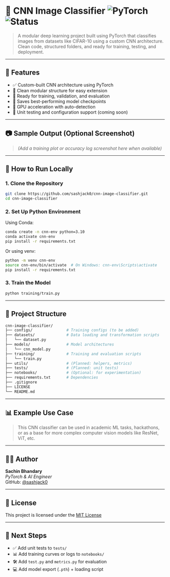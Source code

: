 # 🧠 CNN Image Classifier ![PyTorch](https://img.shields.io/badge/built%20with-PyTorch-ff5050?style=flat&logo=pytorch) ![Status](https://img.shields.io/badge/status-Active-blue)

> A modular deep learning project built using PyTorch that classifies images from datasets like CIFAR-10 using a custom CNN architecture. Clean code, structured folders, and ready for training, testing, and deployment.

---

## 📌 Features

- ✅ Custom-built CNN architecture using PyTorch  
- 📁 Clean modular structure for easy extension  
- 🧪 Ready for training, validation, and evaluation  
- 💾 Saves best-performing model checkpoints  
- 🚀 GPU acceleration with auto-detection  
- 🔬 Unit testing and configuration support (coming soon)  

---

## 📷 Sample Output (Optional Screenshot)

> _(Add a training plot or accuracy log screenshot here when available)_

---

## 🚀 How to Run Locally

### 1. Clone the Repository

```bash
git clone https://github.com/sashjack0/cnn-image-classifier.git
cd cnn-image-classifier
```

### 2. Set Up Python Environment

Using Conda:

```bash
conda create -n cnn-env python=3.10
conda activate cnn-env
pip install -r requirements.txt
```

Or using venv:

```bash
python -m venv cnn-env
source cnn-env/bin/activate  # On Windows: cnn-env\Scripts\activate
pip install -r requirements.txt
```

### 3. Train the Model

```bash
python training/train.py
```

---

## 🧱 Project Structure

```bash
cnn-image-classifier/
├── configs/               # Training configs (to be added)
├── datasets/              # Data loading and transformation scripts
│   └── dataset.py
├── models/                # Model architectures
│   └── cnn_model.py
├── training/              # Training and evaluation scripts
│   └── train.py
├── utils/                 # (Planned: helpers, metrics)
├── tests/                 # (Planned: unit tests)
├── notebooks/             # (Optional: for experimentation)
├── requirements.txt       # Dependencies
├── .gitignore
├── LICENSE
└── README.md
```

---

## 📊 Example Use Case

> This CNN classifier can be used in academic ML tasks, hackathons, or as a base for more complex computer vision models like ResNet, ViT, etc.

---

## 👨‍💻 Author

**Sachin Bhandary**  
_PyTorch & AI Engineer_  
GitHub: [@sashjack0](https://github.com/sashjack0)

---

## 📄 License

This project is licensed under the [MIT License](LICENSE)

---

## 📌 Next Steps

- ✅ Add unit tests to `tests/`  
- 📊 Add training curves or logs to `notebooks/`  
- 🛠️ Add `test.py` and `metrics.py` for evaluation  
- 💻 Add model export (`.pth`) + loading script  

